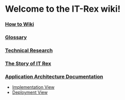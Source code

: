 # Welcome to the IT-Rex wiki!

### [How to Wiki](./How-To-Wiki)

### [Glossary](./Glossary)

### [Technical Research](./Technical-Research)

### [The Story of IT Rex](./Gamification--The-Story-of-IT-Rex)

### [Application Architecture Documentation](./Application-Architecture-Documentation)
* [Implementation View](./Application-Architecture-Documentation--Implementation-View)
* [Deployment View](./Application-Architecture-Documentation--Deployment-View)
